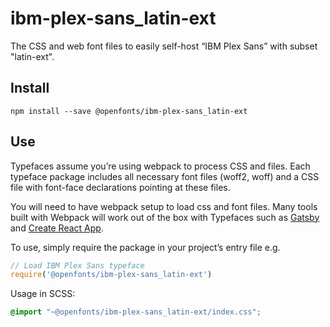 
# ibm-plex-sans_latin-ext

The CSS and web font files to easily self-host “IBM Plex Sans” with subset "latin-ext".

## Install

`npm install --save @openfonts/ibm-plex-sans_latin-ext`

## Use

Typefaces assume you’re using webpack to process CSS and files. Each typeface
package includes all necessary font files (woff2, woff) and a CSS file with
font-face declarations pointing at these files.

You will need to have webpack setup to load css and font files. Many tools built
with Webpack will work out of the box with Typefaces such as [Gatsby](https://github.com/gatsbyjs/gatsby)
and [Create React App](https://github.com/facebookincubator/create-react-app).

To use, simply require the package in your project’s entry file e.g.

```javascript
// Load IBM Plex Sans typeface
require('@openfonts/ibm-plex-sans_latin-ext')
```

Usage in SCSS:
```scss
@import "~@openfonts/ibm-plex-sans_latin-ext/index.css";
```
